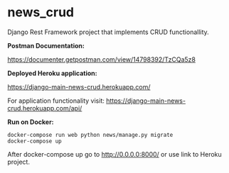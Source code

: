 # news_crud

Django Rest Framework project that implements CRUD functionallity.

**Postman Documentation:**

https://documenter.getpostman.com/view/14798392/TzCQa5z8

**Deployed Heroku application:**

https://django-main-news-crud.herokuapp.com/

For application functionality visit:
https://django-main-news-crud.herokuapp.com/api/

**Run on Docker:**

``` 
docker-compose run web python news/manage.py migrate   
docker-compose up
```

After docker-compose up go to http://0.0.0.0:8000/ or use link to Heroku project. 
